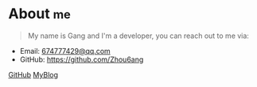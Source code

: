 
# About <small>me</small>

> My name is Gang and I'm a developer, you can reach out to me via:

- Email: 674777429@qq.com
- GitHub: https://github.com/Zhou6ang

[GitHub](https://github.com/Zhou6ang)
[MyBlog](#it-where-amazing-happens)